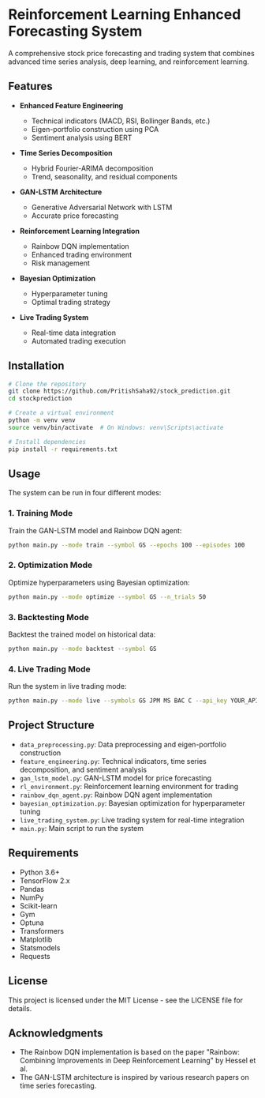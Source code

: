 # Reinforcement Learning Enhanced Forecasting System

A comprehensive stock price forecasting and trading system that combines advanced time series analysis, deep learning, and reinforcement learning.

## Features

- **Enhanced Feature Engineering**
  - Technical indicators (MACD, RSI, Bollinger Bands, etc.)
  - Eigen-portfolio construction using PCA
  - Sentiment analysis using BERT

- **Time Series Decomposition**
  - Hybrid Fourier-ARIMA decomposition
  - Trend, seasonality, and residual components

- **GAN-LSTM Architecture**
  - Generative Adversarial Network with LSTM
  - Accurate price forecasting

- **Reinforcement Learning Integration**
  - Rainbow DQN implementation
  - Enhanced trading environment
  - Risk management

- **Bayesian Optimization**
  - Hyperparameter tuning
  - Optimal trading strategy

- **Live Trading System**
  - Real-time data integration
  - Automated trading execution

## Installation

```bash
# Clone the repository
git clone https://github.com/PritishSaha92/stock_prediction.git
cd stockprediction

# Create a virtual environment
python -m venv venv
source venv/bin/activate  # On Windows: venv\Scripts\activate

# Install dependencies
pip install -r requirements.txt
```

## Usage

The system can be run in four different modes:

### 1. Training Mode

Train the GAN-LSTM model and Rainbow DQN agent:

```bash
python main.py --mode train --symbol GS --epochs 100 --episodes 100
```

### 2. Optimization Mode

Optimize hyperparameters using Bayesian optimization:

```bash
python main.py --mode optimize --symbol GS --n_trials 50
```

### 3. Backtesting Mode

Backtest the trained model on historical data:

```bash
python main.py --mode backtest --symbol GS
```

### 4. Live Trading Mode

Run the system in live trading mode:

```bash
python main.py --mode live --symbols GS JPM MS BAC C --api_key YOUR_API_KEY
```

## Project Structure

- `data_preprocessing.py`: Data preprocessing and eigen-portfolio construction
- `feature_engineering.py`: Technical indicators, time series decomposition, and sentiment analysis
- `gan_lstm_model.py`: GAN-LSTM model for price forecasting
- `rl_environment.py`: Reinforcement learning environment for trading
- `rainbow_dqn_agent.py`: Rainbow DQN agent implementation
- `bayesian_optimization.py`: Bayesian optimization for hyperparameter tuning
- `live_trading_system.py`: Live trading system for real-time integration
- `main.py`: Main script to run the system

## Requirements

- Python 3.6+
- TensorFlow 2.x
- Pandas
- NumPy
- Scikit-learn
- Gym
- Optuna
- Transformers
- Matplotlib
- Statsmodels
- Requests

## License

This project is licensed under the MIT License - see the LICENSE file for details.

## Acknowledgments

- The Rainbow DQN implementation is based on the paper "Rainbow: Combining Improvements in Deep Reinforcement Learning" by Hessel et al.
- The GAN-LSTM architecture is inspired by various research papers on time series forecasting.

